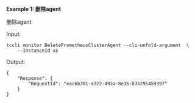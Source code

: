 **Example 1: 删除agent**

删除agent

Input: 

```
tccli monitor DeletePrometheusClusterAgent --cli-unfold-argument  \
    --InstanceId xx
```

Output: 
```
{
    "Response": {
        "RequestId": "eac6b301-a322-493a-8e36-83b295459397"
    }
}
```

